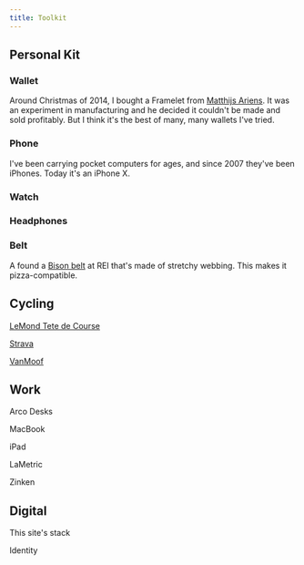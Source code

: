 ```yaml
---
title: Toolkit
---
```


<!--
  https://twitter.com/mattgemmell/status/700069800861679616
  https://aaronparecki.com/life-stack/
 -->

## Personal Kit

### Wallet

Around Christmas of 2014, I bought a Framelet from [Matthijs Ariens](https://www.demeneer.nl/). It was an experiment in manufacturing and he decided it couldn't be made and sold profitably. But I think it's the best of many, many wallets I've tried.

### Phone

I've been carrying pocket computers for ages, and since 2007 they've been iPhones. Today it's an iPhone X.

### Watch

### Headphones

### Belt

A found a [Bison belt](https://bisondesigns.com/products/30mm-catch-and-release&#8482;-gun-metal-buckle) at REI that's made of stretchy webbing. This makes it pizza-compatible.

## Cycling

[LeMond Tete de Course](lemond.html)

[Strava](https://www.strava.com/athletes/692260)

[VanMoof](https://www.vanmoof.com/en_nl/bikes/standard-step-in)

## Work

Arco Desks

MacBook

iPad

LaMetric

Zinken


## Digital

This site's stack

Identity
